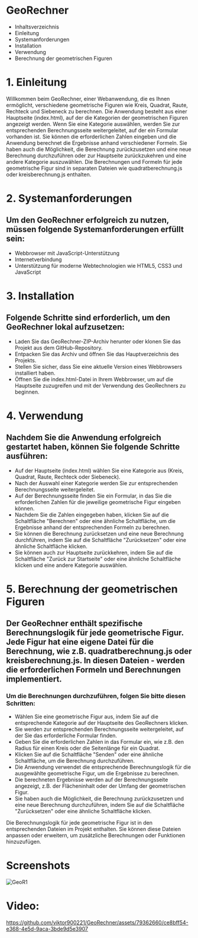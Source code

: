 # GeoRechner
- Inhaltsverzeichnis
- Einleitung
- Systemanforderungen
- Installation
- Verwendung
- Berechnung der geometrischen Figuren

# 1. Einleitung
Willkommen beim GeoRechner, einer Webanwendung, die es Ihnen ermöglicht, verschiedene geometrische Figuren wie Kreis, Quadrat, Raute, Rechteck und Siebeneck zu berechnen. Die Anwendung besteht aus einer Hauptseite (index.html), auf der die Kategorien der geometrischen Figuren angezeigt werden. Wenn Sie eine Kategorie auswählen, werden Sie zur entsprechenden Berechnungsseite weitergeleitet, auf der ein Formular vorhanden ist. Sie können die erforderlichen Zahlen eingeben und die Anwendung berechnet die Ergebnisse anhand verschiedener Formeln. Sie haben auch die Möglichkeit, die Berechnung zurückzusetzen und eine neue Berechnung durchzuführen oder zur Hauptseite zurückzukehren und eine andere Kategorie auszuwählen. Die Berechnungen und Formeln für jede geometrische Figur sind in separaten Dateien wie quadratberechnung.js oder kreisberechnung.js enthalten.

# 2. Systemanforderungen
## Um den GeoRechner erfolgreich zu nutzen, müssen folgende Systemanforderungen erfüllt sein:

- Webbrowser mit JavaScript-Unterstützung
- Internetverbindung
- Unterstützung für moderne Webtechnologien wie HTML5, CSS3 und JavaScript
# 3. Installation
## Folgende Schritte sind erforderlich, um den GeoRechner lokal aufzusetzen:

- Laden Sie das GeoRechner-ZIP-Archiv herunter oder klonen Sie das Projekt aus dem GitHub-Repository.
- Entpacken Sie das Archiv und öffnen Sie das Hauptverzeichnis des Projekts.
- Stellen Sie sicher, dass Sie eine aktuelle Version eines Webbrowsers installiert haben.
- Öffnen Sie die index.html-Datei in Ihrem Webbrowser, um auf die Hauptseite zuzugreifen und mit der Verwendung des GeoRechners zu beginnen.
# 4. Verwendung
## Nachdem Sie die Anwendung erfolgreich gestartet haben, können Sie folgende Schritte ausführen:

- Auf der Hauptseite (index.html) wählen Sie eine Kategorie aus (Kreis, Quadrat, Raute, Rechteck oder Siebeneck).
- Nach der Auswahl einer Kategorie werden Sie zur entsprechenden Berechnungsseite weitergeleitet.
- Auf der Berechnungsseite finden Sie ein Formular, in das Sie die erforderlichen Zahlen für die jeweilige geometrische Figur eingeben können.
- Nachdem Sie die Zahlen eingegeben haben, klicken Sie auf die Schaltfläche "Berechnen" oder eine ähnliche Schaltfläche, um die Ergebnisse anhand der entsprechenden Formeln zu berechnen.
- Sie können die Berechnung zurücksetzen und eine neue Berechnung durchführen, indem Sie auf die Schaltfläche "Zurücksetzen" oder eine ähnliche Schaltfläche klicken.
- Sie können auch zur Hauptseite zurückkehren, indem Sie auf die Schaltfläche "Zurück zur Startseite" oder eine ähnliche Schaltfläche klicken und eine andere Kategorie auswählen.
# 5. Berechnung der geometrischen Figuren
## Der GeoRechner enthält spezifische Berechnungslogik für jede geometrische Figur. Jede Figur hat eine eigene Datei für die Berechnung, wie z.B. quadratberechnung.js oder kreisberechnung.js. In diesen Dateien - werden die erforderlichen Formeln und Berechnungen implementiert.

### Um die Berechnungen durchzuführen, folgen Sie bitte diesen Schritten:

- Wählen Sie eine geometrische Figur aus, indem Sie auf die entsprechende Kategorie auf der Hauptseite des GeoRechners klicken.
- Sie werden zur entsprechenden Berechnungsseite weitergeleitet, auf der Sie das erforderliche Formular finden.
- Geben Sie die erforderlichen Zahlen in das Formular ein, wie z.B. den Radius für einen Kreis oder die Seitenlänge für ein Quadrat.
- Klicken Sie auf die Schaltfläche "Senden" oder eine ähnliche Schaltfläche, um die Berechnung durchzuführen.
- Die Anwendung verwendet die entsprechende Berechnungslogik für die ausgewählte geometrische Figur, um die Ergebnisse zu berechnen.
- Die berechneten Ergebnisse werden auf der Berechnungsseite angezeigt, z.B. der Flächeninhalt oder der Umfang der geometrischen Figur.
- Sie haben auch die Möglichkeit, die Berechnung zurückzusetzen und eine neue Berechnung durchzuführen, indem Sie auf die Schaltfläche "Zurücksetzen" oder eine ähnliche Schaltfläche klicken.

Die Berechnungslogik für jede geometrische Figur ist in den entsprechenden Dateien im Projekt enthalten. Sie können diese Dateien anpassen oder erweitern, um zusätzliche Berechnungen oder Funktionen hinzuzufügen.

# Screenshots

![GeoR1](https://github.com/viktor900221/GeoRechner/assets/79362660/4ce8a676-d3fb-4e54-a1bb-8a74f701dfdc)

# Video:


https://github.com/viktor900221/GeoRechner/assets/79362660/ce8bff54-e368-4e5d-9aca-3bde9d5e3907

